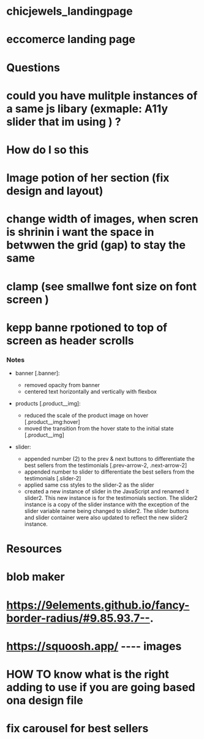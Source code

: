 # chicjewels_landingpage
# eccomerce landing page 

# Questions 
 # could you have mulitple instances of a same js libary (exmaple: A11y slider that im using ) ? 
# How do I so this 
# Image potion of her section (fix design and layout)
# change width of images, when scren is shrinin i want the space in betwwen the grid (gap) to stay the same 
# clamp (see smallwe font size on font screen )
# kepp banne rpotioned to top of screen as header scrolls 


### Notes


- banner [.banner]:

  - removed opacity from banner
  - centered text horizontally and vertically with flexbox

- products [.product__img]:

  - reduced the scale of the product image on hover [.product__img:hover]
  - moved the transition from the hover state to the initial state [.product__img]

- slider:
  - appended number (2) to the prev & next buttons to differentiate the best sellers from the testimonials [.prev-arrow-2, .next-arrow-2]
  - appended number to slider to differentiate the best sellers from the testimonials [.slider-2]
  - applied same css styles to the slider-2 as the slider
  - created a new instance of slider in the JavaScript and renamed it slider2. This new instance is for the testimonials section. The slider2 instance is a copy of the slider instance with the exception of the slider variable name being changed to slider2. The slider buttons and slider container were also updated to reflect the new slider2 instance.



# Resources 
# blob maker 
# https://9elements.github.io/fancy-border-radius/#9.85.93.7--. 
# https://squoosh.app/ ---- images

# HOW TO know what is the right adding to use if you are going based ona  design file 

# fix carousel for best sellers 